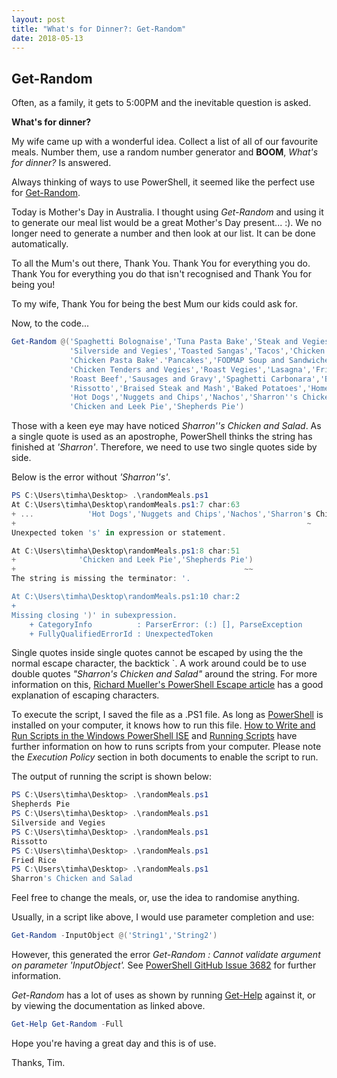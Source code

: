 ```yaml
---
layout: post
title: "What's for Dinner?: Get-Random"
date: 2018-05-13
---
```

## Get-Random

Often, as a family, it gets to 5:00PM and the inevitable question is asked.

**What's for dinner?**

My wife came up with a wonderful idea. Collect a list of all of our favourite meals.
Number them, use a random number generator and **BOOM**, *What's for dinner?* Is answered.

Always thinking of ways to use PowerShell, it seemed like the perfect use for [Get-Random](https://docs.microsoft.com/en-us/powershell/module/microsoft.powershell.utility/get-random?view=powershell-6).

Today is Mother's Day in Australia. I thought using *Get-Random* and using it to
generate our meal list would be a great Mother's Day present... :).
We no longer need to generate a number and then look at our list. It can be done automatically.

To all the Mum's out there, Thank You. Thank You for everything you do. Thank You
for everything you do that isn't recognised and Thank You for being you!

To my wife, Thank You for being the best Mum our kids could ask for.

Now, to the code...

```PowerShell
Get-Random @('Spaghetti Bolognaise','Tuna Pasta Bake','Steak and Vegies',
             'Silverside and Vegies','Toasted Sangas','Tacos','Chicken Pasta',
             'Chicken Pasta Bake'.'Pancakes','FODMAP Soup and Sandwiches',
             'Chicken Tenders and Vegies','Roast Vegies','Lasagna','Fried Rice',
             'Roast Beef','Sausages and Gravy','Spaghetti Carbonara','Beans on Toast',
             'Rissotto','Braised Steak and Mash','Baked Potatoes','Homemade Pizza',
             'Hot Dogs','Nuggets and Chips','Nachos','Sharron''s Chicken and Salad',
             'Chicken and Leek Pie','Shepherds Pie')
```
Those with a keen eye may have noticed *Sharron''s Chicken and Salad*.
As a single quote is used as an apostrophe, PowerShell thinks the string has finished at *'Sharron'*. Therefore, we need to use two single quotes side by side.

Below is the error without *'Sharron''s'*.

```PowerShell
PS C:\Users\timha\Desktop> .\randomMeals.ps1
At C:\Users\timha\Desktop\randomMeals.ps1:7 char:63
+ ...            'Hot Dogs','Nuggets and Chips','Nachos','Sharron's Chicken ...
+                                                                 ~
Unexpected token 's' in expression or statement.

At C:\Users\timha\Desktop\randomMeals.ps1:8 char:51
+              'Chicken and Leek Pie','Shepherds Pie')
+                                                   ~~
The string is missing the terminator: '.

At C:\Users\timha\Desktop\randomMeals.ps1:10 char:2
+
Missing closing ')' in subexpression.
    + CategoryInfo          : ParserError: (:) [], ParseException
    + FullyQualifiedErrorId : UnexpectedToken
```
Single quotes inside single quotes cannot be escaped by using the the normal escape character, the backtick `.
A work around could be to use double quotes *"Sharron's Chicken and Salad"* around the string.
For more information on this, [Richard Mueller's PowerShell Escape article](http://www.rlmueller.net/PowerShellEscape.htm) has a good explanation of escaping characters.

To execute the script, I saved the file as a .PS1 file. As long as [PowerShell](https://docs.microsoft.com/en-us/powershell/scripting/setup/installing-windows-powershell?view=powershell-6) is installed on your computer, it knows how to run this file.
[How to Write and Run Scripts in the Windows PowerShell ISE](https://docs.microsoft.com/en-us/powershell/scripting/core-powershell/ise/how-to-write-and-run-scripts-in-the-windows-powershell-ise?view=powershell-6) and [Running Scripts](https://technet.microsoft.com/en-us/library/bb613481(v=vs.85).aspx) have further information on how to runs scripts from your computer. Please note the *Execution Policy* section in both documents to enable the script to run.

The output of running the script is shown below:

```PowerShell
PS C:\Users\timha\Desktop> .\randomMeals.ps1
Shepherds Pie
PS C:\Users\timha\Desktop> .\randomMeals.ps1
Silverside and Vegies
PS C:\Users\timha\Desktop> .\randomMeals.ps1
Rissotto
PS C:\Users\timha\Desktop> .\randomMeals.ps1
Fried Rice
PS C:\Users\timha\Desktop> .\randomMeals.ps1
Sharron's Chicken and Salad
```

Feel free to change the meals, or, use the idea to randomise anything.

Usually, in a script like above, I would use parameter completion and use:
```PowerShell
Get-Random -InputObject @('String1','String2')
```
However, this generated the error *Get-Random : Cannot validate argument on parameter 'InputObject'.*
See [PowerShell GitHub Issue 3682](https://github.com/PowerShell/PowerShell/issues/3682) for further information.

*Get-Random* has a lot of uses as shown by running [Get-Help](https://docs.microsoft.com/en-us/powershell/module/microsoft.powershell.core/get-help?view=powershell-6) against it, or by viewing the documentation as linked above.

```PowerShell
Get-Help Get-Random -Full
```

Hope you're having a great day and this is of use.

Thanks, Tim.
